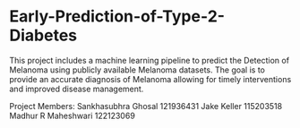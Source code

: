 # Early-Prediction-of-Type-2-Diabetes
This project includes a machine learning pipeline to predict the Detection of Melanoma using publicly available Melanoma datasets. The goal is to provide an accurate diagnosis of Melanoma  allowing for timely interventions and improved disease management. 

Project Members:
  Sankhasubhra Ghosal   121936431
  Jake Keller           115203518
  Madhur R Maheshwari   122123069



